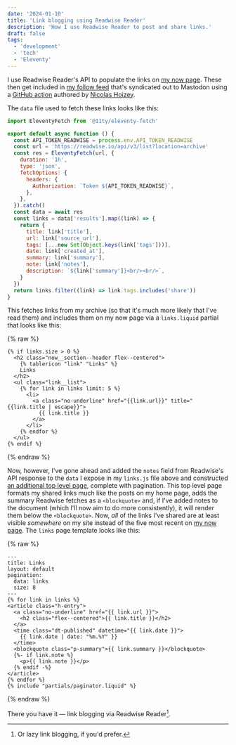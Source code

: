 ```yaml
---
date: '2024-01-10'
title: 'Link blogging using Readwise Reader'
description: 'How I use Readwise Reader to post and share links.'
draft: false
tags:
  - 'development'
  - 'tech'
  - 'Eleventy'
---
```

I use Readwise Reader's API to populate the links on [my now page](/now). These then get included in [my follow feed](https://feedpress.me/coryd-follow) that's syndicated out to Mastodon using a [GitHub action](https://github.com/nhoizey/github-action-feed-to-mastodon) authored by [Nicolas Hoizey](https://nicolas-hoizey.com).<!-- excerpt -->

The `data` file used to fetch these links looks like this:

```javascript
import EleventyFetch from '@11ty/eleventy-fetch'

export default async function () {
  const API_TOKEN_READWISE = process.env.API_TOKEN_READWISE
  const url = 'https://readwise.io/api/v3/list?location=archive'
  const res = EleventyFetch(url, {
    duration: '1h',
    type: 'json',
    fetchOptions: {
      headers: {
        Authorization: `Token ${API_TOKEN_READWISE}`,
      },
    },
  }).catch()
  const data = await res
  const links = data['results'].map((link) => {
    return {
      title: link['title'],
      url: link['source_url'],
      tags: [...new Set(Object.keys(link['tags']))],
      date: link['created_at'],
      summary: link['summary'],
      note: link['notes'],
      description: `${link['summary']}<br/><br/>`,
    }
  })
  return links.filter((link) => link.tags.includes('share'))
}
```

This fetches links from my archive (so that it's much more likely that I've read them) and includes them on my now page via a `links.liquid` partial that looks like this:

{% raw %}
```liquid
{% if links.size > 0 %}
  <h2 class="now__section--header flex--centered">
    {% tablericon "link" "Links" %}
    Links
  </h2>
  <ul class="link__list">
    {% for link in links limit: 5 %}
      <li>
        <a class="no-underline" href="{{link.url}}" title="{{link.title | escape}}">
          {{ link.title }}
        </a>
      </li>
    {% endfor %}
  </ul>
{% endif %}
```
{% endraw %}

Now, however, I've gone ahead and added the `notes` field from Readwise's API response to the `data` I expose in my `links.js` file above and constructed [an additional top level page](/links), complete with pagination. This top level page formats my shared links much like the posts on my home page, adds the summary Readwise fetches as a `<blockquote>` and, if I've added notes to the document (which I'll now aim to do more consistently), it will render them below the `<blockquote>`. Now, *all* of the links I've shared are at least visible *somewhere* on my site instead of the five most recent on [my now page](/now). The `links` page template looks like this:

{% raw %}
```liquid
---
title: Links
layout: default
pagination:
  data: links
  size: 8
---
{% for link in links %}
<article class="h-entry">
  <a class="no-underline" href="{{ link.url }}">
    <h2 class="flex--centered">{{ link.title }}</h2>
  </a>
  <time class="dt-published" datetime="{{ link.date }}">
    {{ link.date | date: "%m.%Y" }}
  </time>
  <blockquote class="p-summary">{{ link.summary }}</blockquote>
  {%- if link.note %}
    <p>{{ link.note }}</p>
  {% endif -%}
</article>
{% endfor %}
{% include "partials/paginator.liquid" %}
```
{% endraw %}

There you have it — link blogging via Readwise Reader[^1].

[^1]: Or lazy link blogging, if you'd prefer.